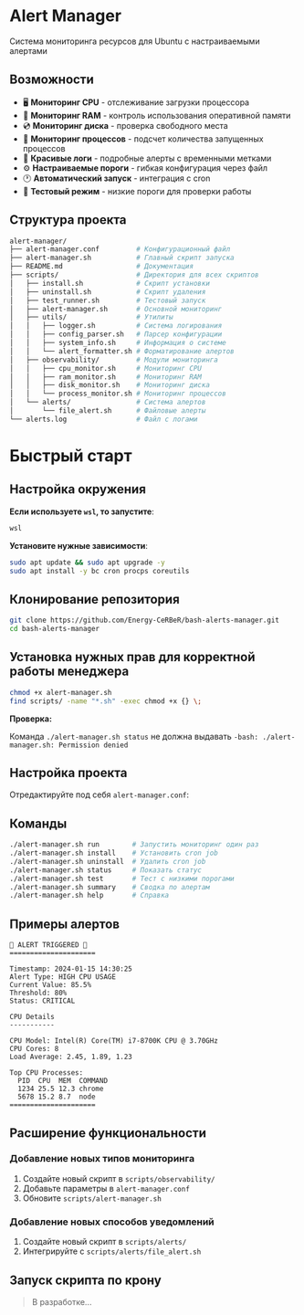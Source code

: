 # Alert Manager

Система мониторинга ресурсов для Ubuntu с настраиваемыми алертами

## Возможности

- 🖥️ **Мониторинг CPU** - отслеживание загрузки процессора
- 💾 **Мониторинг RAM** - контроль использования оперативной памяти  
- 💿 **Мониторинг диска** - проверка свободного места
- 🔄 **Мониторинг процессов** - подсчет количества запущенных процессов
- 📝 **Красивые логи** - подробные алерты с временными метками
- ⚙️ **Настраиваемые пороги** - гибкая конфигурация через файл
- 🕐 **Автоматический запуск** - интеграция с cron
- 🧪 **Тестовый режим** - низкие пороги для проверки работы

## Структура проекта

```bash
alert-manager/
├── alert-manager.conf         # Конфигурационный файл
├── alert-manager.sh           # Главный скрипт запуска
├── README.md                  # Документация
├── scripts/                   # Директория для всех скриптов
│   ├── install.sh             # Скрипт установки
│   ├── uninstall.sh           # Скрипт удаления
│   ├── test_runner.sh         # Тестовый запуск
│   ├── alert-manager.sh       # Основной мониторинг
│   ├── utils/                 # Утилиты
│   │   ├── logger.sh          # Система логирования
│   │   ├── config_parser.sh   # Парсер конфигурации
│   │   ├── system_info.sh     # Информация о системе
│   │   └── alert_formatter.sh # Форматирование алертов
│   ├── observability/         # Модули мониторинга
│   │   ├── cpu_monitor.sh     # Мониторинг CPU
│   │   ├── ram_monitor.sh     # Мониторинг RAM
│   │   ├── disk_monitor.sh    # Мониторинг диска
│   │   └── process_monitor.sh # Мониторинг процессов
│   └── alerts/                # Система алертов
│       └── file_alert.sh      # Файловые алерты
└── alerts.log                 # Файл с логами
```

# Быстрый старт

## Настройка окружения

**Если используете `wsl`, то запустите**:

```powershell
wsl
```

**Установите нужные зависимости**:

```bash
sudo apt update && sudo apt upgrade -y
sudo apt install -y bc cron procps coreutils
```

## Клонирование репозитория

```bash
git clone https://github.com/Energy-CeRBeR/bash-alerts-manager.git
cd bash-alerts-manager
```

## Установка нужных прав для корректной работы менеджера

```bash
chmod +x alert-manager.sh
find scripts/ -name "*.sh" -exec chmod +x {} \;
```

**Проверка:**

Команда `./alert-manager.sh status` не должна выдавать `-bash: ./alert-manager.sh: Permission denied`

## Настройка проекта

Отредактируйте под себя `alert-manager.conf`:

## Команды

```bash
./alert-manager.sh run        # Запустить мониторинг один раз
./alert-manager.sh install    # Установить cron job
./alert-manager.sh uninstall  # Удалить cron job
./alert-manager.sh status     # Показать статус
./alert-manager.sh test       # Тест с низкими порогами
./alert-manager.sh summary    # Сводка по алертам
./alert-manager.sh help       # Справка
```

## Примеры алертов

```
🚨 ALERT TRIGGERED 🚨
=====================

Timestamp: 2024-01-15 14:30:25
Alert Type: HIGH CPU USAGE
Current Value: 85.5%
Threshold: 80%
Status: CRITICAL

CPU Details
-----------

CPU Model: Intel(R) Core(TM) i7-8700K CPU @ 3.70GHz
CPU Cores: 8
Load Average: 2.45, 1.89, 1.23

Top CPU Processes:
  PID  CPU  MEM  COMMAND
  1234 25.5 12.3 chrome
  5678 15.2 8.7  node
=====================
```

## Расширение функциональности

### Добавление новых типов мониторинга

1. Создайте новый скрипт в `scripts/observability/`
2. Добавьте параметры в `alert-manager.conf`
3. Обновите `scripts/alert-manager.sh`

### Добавление новых способов уведомлений

1. Создайте новый скрипт в `scripts/alerts/`
2. Интегрируйте с `scripts/alerts/file_alert.sh`

## Запуск скрипта по крону

> В разработке...
